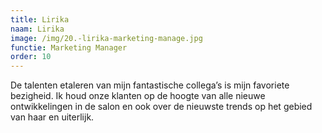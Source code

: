 ```yaml
---
title: Lirika
naam: Lirika
image: /img/20.-lirika-marketing-manage.jpg
functie: Marketing Manager
order: 10
---
```


De talenten etaleren van mijn fantastische collega’s is mijn favoriete bezigheid. Ik houd onze klanten op de hoogte van alle nieuwe ontwikkelingen in de salon en ook over de nieuwste trends op het gebied van haar en uiterlijk.